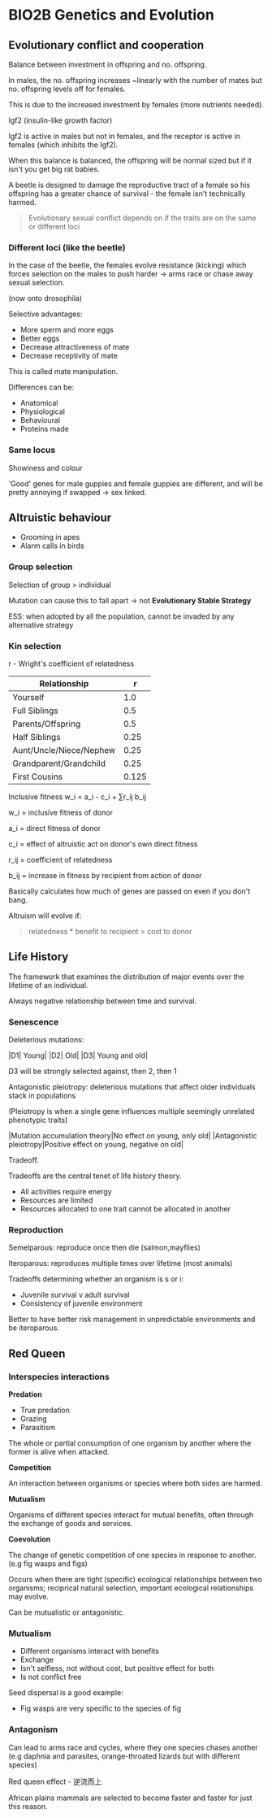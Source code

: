 # BIO2B Genetics and Evolution

## Evolutionary conflict and cooperation
Balance between investment in offspring and no. offspring.

In males, the no. offspring increases ~linearly with the number of mates but no. offspring levels off for females.

This is due to the increased investment by females (more nutrients needed).

Igf2 (insulin-like growth factor)

Igf2 is active in males but not in females, and the receptor is active in females (which inhibits the Igf2).

When this balance is balanced, the offspring will be normal sized but if it isn't you get big rat babies.

A beetle is designed to damage the reproductive tract of a female so his offspring has a greater chance of survival - the female isn't technically harmed.

> Evolutionary sexual conflict depends on if the traits are on the same or different loci

### Different loci (like the beetle)

In the case of the beetle, the females evolve resistance (kicking) which forces selection on the males to push harder -> arms race or chase away sexual selection.

(now onto drosophila)

Selective advantages:
* More sperm and more eggs
* Better eggs
* Decrease attractiveness of mate
* Decrease receptivity of mate

This is called mate manipulation.

Differences can be:
* Anatomical
* Physiological
* Behavioural
* Proteins made

### Same locus
Showiness and colour

'Good' genes for male guppies and female guppies are different, and will be pretty annoying if swapped -> sex linked.

## Altruistic behaviour
* Grooming in apes
* Alarm calls in birds


### Group selection
Selection of group > individual

Mutation can cause this to fall apart -> not **Evolutionary Stable Strategy**

ESS: when adopted by all the population, cannot be invaded by any alternative strategy

### Kin selection
r - Wright's coefficient of relatedness

|Relationship|r|
|-|-|
|Yourself|1.0|
|Full Siblings|0.5|
|Parents/Offspring|0.5|
|Half Siblings|0.25|
|Aunt/Uncle/Niece/Nephew|0.25|
|Grandparent/Grandchild|0.25|
|First Cousins|0.125|

Inclusive fitness
w_i = a_i - c_i + ∑r_ij b_ij

w_i = inclusive fitness of donor

a_i = direct fitness of donor

c_i = effect of altruistic act on donor's own direct fitness

r_ij = coefficient of relatedness

b_ij = increase in fitness by recipient from action of donor


Basically calculates how much of genes are passed on even if you don't bang.

Altruism will evolve if:
> relatedness * benefit to recipient > cost to donor


## Life History
The framework that examines the distribution of major events over the lifetime of an individual.

Always negative relationship between time and survival.

### Senescence
Deleterious mutations:

|D1| Young|
|D2| Old|
|D3| Young and old|

D3 will be strongly selected against, then 2, then 1

Antagonistic pleiotropy: deleterious mutations that affect older individuals stack in populations

(Pleiotropy is when a single gene influences multiple seemingly unrelated phenotypic traits)

|Mutation accumulation theory|No effect on young, only old|
|Antagonistic pleiotropy|Positive effect on young, negative on old|

Tradeoff.

Tradeoffs are the central tenet of life history theory.
* All activities require energy
* Resources are limited
* Resources allocated to one trait cannot be allocated in another

### Reproduction

Semelparous: reproduce once then die (salmon,mayflies)

Iteroparous: reproduces multiple times over lifetime (most animals)

Tradeoffs determining whether an organism is s or i:
* Juvenile survival v adult survival
* Consistency of juvenile environment

Better to have better risk management in unpredictable environments and be iteroparous.

## Red Queen
### Interspecies interactions

**Predation**
* True predation
* Grazing
* Parasitism

The whole or partial consumption of one organism by another where the former is alive when attacked.

**Competition**

An interaction between organisms or species where both sides are harmed. 

**Mutualism**

Organisms of different species interact for mutual benefits, often through the exchange of goods and services.


**Coevolution** 

The change of genetic competition of one species in response to another. (e.g fig wasps and figs)

Occurs when there are tight (specific) ecological relationships between two organisms; reciprical natural selection, important ecological relationships may evolve.

Can be mutualistic or antagonistic.

### Mutualism
* Different organisms interact with benefits
* Exchange
* Isn't selfless, not without cost, but positive effect for both
* Is not conflict free

Seed dispersal is a good example:
* Fig wasps are very specific to the species of fig


### Antagonism
Can lead to arms race and cycles, where they one species chases another (e.g daphnia and parasites, orange-throated lizards but with different species)

Red queen effect - 逆流而上

African plains mammals are selected to become faster and faster for just this reason.


